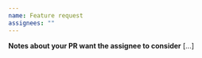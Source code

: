 ```yaml
---
name: Feature request
assignees: ""
---
```


**Notes about your PR want the assignee to consider** [...]

